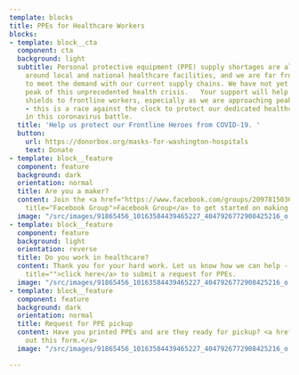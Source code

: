 ```yaml
---
template: blocks
title: PPEs for Healthcare Workers
blocks:
- template: block__cta
  component: cta
  background: light
  subtitle: Personal protective equipment (PPE) supply shortages are already happening
    around local and national healthcare facilities, and we are far from being able
    to meet the demand with our current supply chains. We have not yet reached the
    peak of this unprecedented health crisis.   Your support will help us supply face
    shields to frontline workers, especially as we are approaching peak resource use
    - this is a race against the clock to protect our dedicated healthcare professionals
    in this coronavirus battle.
  title: 'Help us protect our Frontline Heroes from COVID-19. '
  button:
    url: https://donorbox.org/masks-for-washington-hospitals
    text: Donate
- template: block__feature
  component: feature
  background: dark
  orientation: normal
  title: Are you a maker?
  content: Join the <a href="https://www.facebook.com/groups/209781503693623/?fref=nf"
    title="Facebook Group">Facebook Group</a> to get started on making PPEs<br>
  image: "/src/images/91865456_10163584439465227_4047926772908425216_o.jpg"
- template: block__feature
  component: feature
  background: light
  orientation: reverse
  title: Do you work in healthcare?
  content: Thank you for your hard work. Let us know how we can help - <a href="https://airtable.com/shr8N7KR1XbVziJ5k"
    title="">click here</a> to submit a request for PPEs.
  image: "/src/images/91865456_10163584439465227_4047926772908425216_o.jpg"
- template: block__feature
  component: feature
  background: dark
  orientation: normal
  title: Request for PPE pickup
  content: Have you printed PPEs and are they ready for pickup? <a href="" title="">Fill
    out this form.</a>
  image: "/src/images/91865456_10163584439465227_4047926772908425216_o.jpg"

---
```

